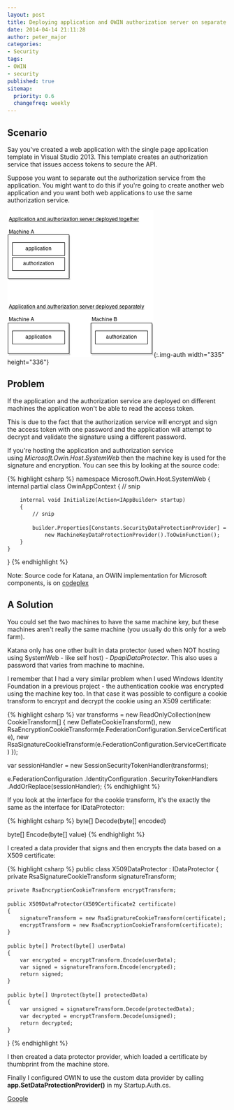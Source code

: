 ```yaml
---
layout: post
title: Deploying application and OWIN authorization server on separate machines
date: 2014-04-14 21:11:28
author: peter_major
categories:
- Security
tags:
- OWIN
- security
published: true
sitemap:
  priority: 0.6
  changefreq: weekly
---
```

## Scenario

Say you've created a web application with the single page application template in Visual Studio 2013. This template creates an authorization service that issues access tokens to secure the API.

Suppose you want to separate out the authorization service from the application. You might want to do this if you're going to create another web application and you want both web applications to use the same authorization service.

![two applications sharing same authentication system](/assets/two-applications-sharing-same-authentication-system-1.png){:.img-auth width="335" height="336"}

<!--more-->

## Problem

If the application and the authorization service are deployed on different machines the application won't be able to read the access token.

This is due to the fact that the authorization service will encrypt and sign the access token with one password and the application will attempt to decrypt and validate the signature using a different password.

If you're hosting the application and authorization service using _Microsoft.Owin.Host.SystemWeb_ then the machine key is used for the signature and encryption. You can see this by looking at the source code:

{% highlight csharp %}
namespace Microsoft.Owin.Host.SystemWeb
{
    internal partial class OwinAppContext
    {
        // snip

        internal void Initialize(Action<IAppBuilder> startup)
        {
            // snip

            builder.Properties[Constants.SecurityDataProtectionProvider] =
                new MachineKeyDataProtectionProvider().ToOwinFunction();
        }
    }
}
{% endhighlight %}

Note: Source code for Katana, an OWIN implementation for Microsoft components, is on [codeplex](https://katanaproject.codeplex.com/)

## A Solution

You could set the two machines to have the same machine key, but these machines aren't really the same machine (you usually do this only for a web farm).

Katana only has one other built in data protector (used when NOT hosting using SystemWeb - like self host) - _DpapiDataProtector_. This also uses a password that varies from machine to machine.

I remember that I had a very similar problem when I used Windows Identity Foundation in a previous project - the authentication cookie was encrypted using the machine key too. In that case it was possible to configure a cookie transform to encrypt and decrypt the cookie using an X509 certificate:

{% highlight csharp %}
var transforms = new ReadOnlyCollection<CookieTransform>(new CookieTransform[]
{
    new DeflateCookieTransform(),
    new RsaEncryptionCookieTransform(e.FederationConfiguration.ServiceCertificate),
    new RsaSignatureCookieTransform(e.FederationConfiguration.ServiceCertificate)
});

var sessionHandler = new SessionSecurityTokenHandler(transforms);

e.FederationConfiguration
    .IdentityConfiguration
    .SecurityTokenHandlers
    .AddOrReplace(sessionHandler);
{% endhighlight %}

If you look at the interface for the cookie transform, it's the exactly the same as the interface for IDataProtector:

{% highlight csharp %}
byte[] Decode(byte[] encoded)

byte[] Encode(byte[] value)
{% endhighlight %}

I created a data provider that signs and then encrypts the data based on a X509 certificate:

{% highlight csharp %}
public class X509DataProtector : IDataProtector
{
    private RsaSignatureCookieTransform signatureTransform;
        
    private RsaEncryptionCookieTransform encryptTransform;

    public X509DataProtector(X509Certificate2 certificate)
    {
        signatureTransform = new RsaSignatureCookieTransform(certificate);
        encryptTransform = new RsaEncryptionCookieTransform(certificate);
    }

    public byte[] Protect(byte[] userData)
    {
        var encrypted = encryptTransform.Encode(userData);
        var signed = signatureTransform.Encode(encrypted);
        return signed;
    }

    public byte[] Unprotect(byte[] protectedData)
    {
        var unsigned = signatureTransform.Decode(protectedData);
        var decrypted = encryptTransform.Decode(unsigned);
        return decrypted;
    }
}
{% endhighlight %}

I then created a data protector provider, which loaded a certificate by thumbprint from the machine store.

Finally I configured OWIN to use the custom data provider by calling __app.SetDataProtectionProvider()__ in my Startup.Auth.cs.

[Google](https://plus.google.com/+PeterMajorUk?rel=author)
